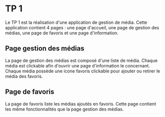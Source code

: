 # TP 1

Le TP 1 est la réalisation d'une application de gestion de média.
Cette application contient 4 pages : une page d'accueil, une page de gestion des médias, une page de favoris et une page d'information.

## Page gestion des médias

La page de gestion des médias est composé d'une liste de média.
Chaque média est clickable afin d'ouvrir une page d'information le concernant.
Chaque média possède une icone favoris clickable pour ajouter ou retirer le média des favoris.

## Page de favoris

La page de favoris liste les médias ajoutés en favoris.
Cette page contient les même fonctionnalités que la page gestion des médias.
